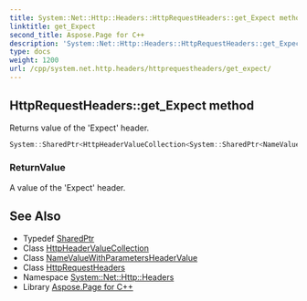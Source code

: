 ```yaml
---
title: System::Net::Http::Headers::HttpRequestHeaders::get_Expect method
linktitle: get_Expect
second_title: Aspose.Page for C++
description: 'System::Net::Http::Headers::HttpRequestHeaders::get_Expect method. Returns value of the ''Expect'' header in C++.'
type: docs
weight: 1200
url: /cpp/system.net.http.headers/httprequestheaders/get_expect/
---
```

## HttpRequestHeaders::get_Expect method


Returns value of the 'Expect' header.

```cpp
System::SharedPtr<HttpHeaderValueCollection<System::SharedPtr<NameValueWithParametersHeaderValue>>> System::Net::Http::Headers::HttpRequestHeaders::get_Expect()
```


### ReturnValue

A value of the 'Expect' header.

## See Also

* Typedef [SharedPtr](../../../system/sharedptr/)
* Class [HttpHeaderValueCollection](../../httpheadervaluecollection/)
* Class [NameValueWithParametersHeaderValue](../../namevaluewithparametersheadervalue/)
* Class [HttpRequestHeaders](../)
* Namespace [System::Net::Http::Headers](../../)
* Library [Aspose.Page for C++](../../../)
